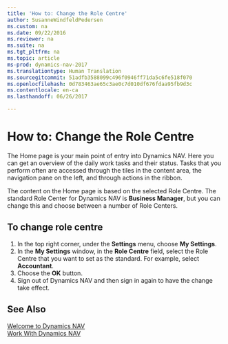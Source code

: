 ```yaml
---
title: 'How to: Change the Role Centre'
author: SusanneWindfeldPedersen
ms.custom: na
ms.date: 09/22/2016
ms.reviewer: na
ms.suite: na
ms.tgt_pltfrm: na
ms.topic: article
ms-prod: dynamics-nav-2017
ms.translationtype: Human Translation
ms.sourcegitcommit: 51adfb3588099c496f0946ff71da5c6fe518f070
ms.openlocfilehash: 0d783463ae65c3ae0c7d010df676fdaa95fb9d3c
ms.contentlocale: en-ca
ms.lasthandoff: 06/26/2017

---
```


# <a name="how-to-change-the-role-center"></a>How to: Change the Role Centre
The Home page is your main point of entry into Dynamics NAV. Here you can get an overview of the daily work tasks and their status. Tasks that you perform often are accessed through the tiles in the content area, the navigation pane on the left, and through actions in the ribbon.

The content on the Home page is based on the selected Role Centre. The standard Role Center for Dynamics NAV is **Business Manager**, but you can change this and choose between a number of Role Centers.

## <a name="to-change-role-center"></a>To change role centre
1. In the top right corner, under the **Settings** menu, choose **My Settings**.
2. In the **My Settings** window, in the **Role Centre** field, select the Role Centre that you want to set as the standard. For example, select **Accountant**.
3. Choose the **OK** button.
4. Sign out of Dynamics NAV and then sign in again to have the change take effect.

## <a name="see-also"></a>See Also
[Welcome to Dynamics NAV](across-get-started.md)  
[Work With Dynamics NAV](ui-work-product.md)  


